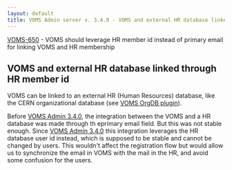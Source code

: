 ```yaml
---
layout: default
title: VOMS Admin server v. 3.4.0 - VOMS and external HR database linked through HR member id
---
```


[VOMS-650](https://issues.infn.it/jira/browse/VOMS-650) - VOMS should leverage HR member id instead of primary email for linking VOMS and HR membership

## VOMS and external HR database linked through HR member id

VOMS can be linked to an external HR (Human Resources) database, like the CERN organizational database (see [VOMS OrgDB plugin]({{site.baseurl}}/documentation/sysadmin-guide/3.0.5/orgdbplugin.html)).

Before [VOMS Admin 3.4.0][vomsadmin340], the integration between the VOMS and a HR database was made through th eprimary email field. But this was not stable enough.
Since [VOMS Admin 3.4.0][vomsadmin340] this integration leverages the HR database user id instead, which is supposed to be stable and cannot be changed by users. This wouldn't affect the registration flow but would allow us to synchronize the email in VOMS with the mail in the HR, and avoid some confusion for the users.

[vomsadmin340]: {{site.baseurl}}/release-notes/voms-admin-server/3.4.0/
